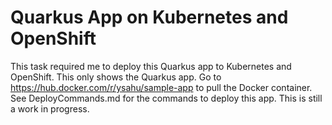 # Quarkus App on Kubernetes and OpenShift

This task required me to deploy this Quarkus app to Kubernetes and OpenShift. This only shows the Quarkus app. Go to https://hub.docker.com/r/ysahu/sample-app to pull the Docker container. See DeployCommands.md for the commands to deploy this app. This is still a work in progress.
